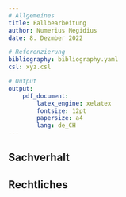 ```yaml
---
# Allgemeines
title: Fallbearbeitung
author: Numerius Negidius
date: 8. Dezmber 2022

# Referenzierung
bibliography: bibliography.yaml
csl: xyz.csl

# Output
output:
    pdf_document:
        latex_engine: xelatex
        fontsize: 12pt
        papersize: a4
        lang: de_CH
---
```


## Sachverhalt

## Rechtliches
